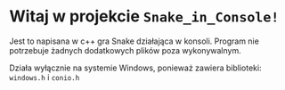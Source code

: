 # **Witaj w projekcie `Snake_in_Console!`**
Jest to napisana w c++ gra Snake działająca w konsoli.
Program nie potrzebuje żadnych dodatkowych plików poza wykonywalnym.

Działa wyłącznie na systemie Windows, ponieważ zawiera biblioteki: `windows.h` i `conio.h`
